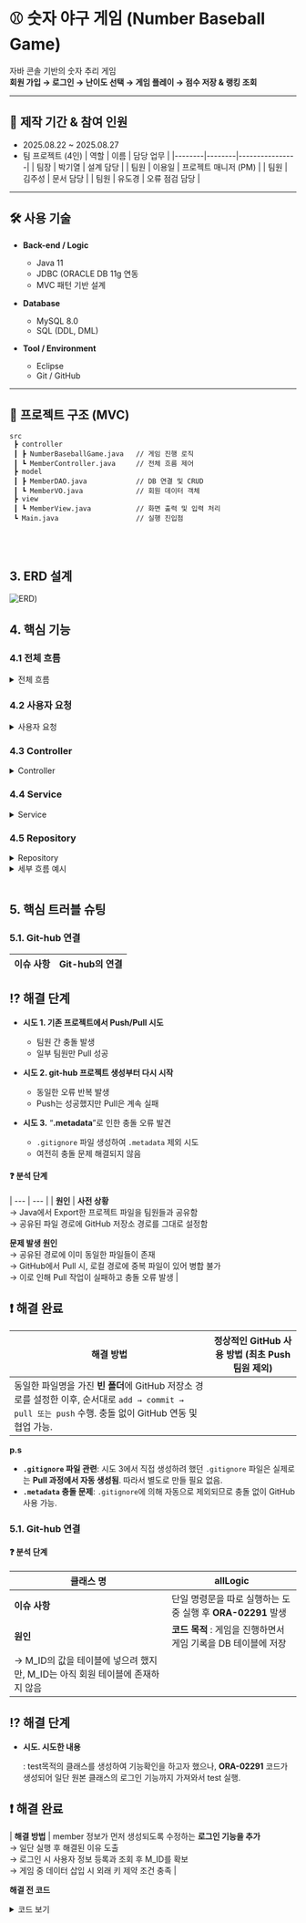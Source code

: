 # ⚾ 숫자 야구 게임 (Number Baseball Game)

자바 콘솔 기반의 숫자 추리 게임  
**회원 가입 → 로그인 → 난이도 선택 → 게임 플레이 → 점수 저장 & 랭킹 조회**

---

## 📅 제작 기간 & 참여 인원
- 2025.08.22 ~ 2025.08.27  
- 팀 프로젝트 (4인)
| 역할   | 이름   | 담당 업무       |
|--------|--------|----------------|
| 팀장   | 박기열 | 설계 담당       |
| 팀원   | 이용일 | 프로젝트 매니저 (PM) |
| 팀원   | 김주성 | 문서 담당       |
| 팀원   | 유도경 | 오류 점검 담당   |

---

## 🛠 사용 기술
- **Back-end / Logic**
  - Java 11
  - JDBC (ORACLE DB 11g 연동
  - MVC 패턴 기반 설계

- **Database**
  - MySQL 8.0
  - SQL (DDL, DML)

- **Tool / Environment**
  - Eclipse
  - Git / GitHub

---

## 📂 프로젝트 구조 (MVC)

```plaintext
src
 ┣ controller
 ┃ ┣ NumberBaseballGame.java   // 게임 진행 로직
 ┃ ┗ MemberController.java     // 전체 흐름 제어
 ┣ model
 ┃ ┣ MemberDAO.java            // DB 연결 및 CRUD
 ┃ ┗ MemberVO.java             // 회원 데이터 객체
 ┣ view
 ┃ ┗ MemberView.java           // 화면 출력 및 입력 처리
 ┗ Main.java                   // 실행 진입점
```

</br>



</br>

## 3. ERD 설계
![ERD](https://blogger.googleusercontent.com/img/a/AVvXsEi7V1oDAnFlLCN4UQFdyZp2wr0e9W5EUfHBL1GwDCupc_tGxHUib8FRiIwdgRWeoaTWpZLIrDAuGTXp5PNaE8rps5vkHbcnQUzBYELUXr5d3jUTls6On12sB19S0_4Jgpj53PTZYd7G8aXI2HtD5WGdy_FkyK11_cXnp-r-gs3Nyj7KjhlfQObC5O6bUujt))



## 4. 핵심 기능

### 4.1 전체 흐름

<details>
  <summary>전체 흐름</summary>
  - 프로그램은 사용자의 요청에 따라 로그인, 메뉴 선택, 게임 실행 등의 흐름으로 진행됩니다.
  - 핵심 기능은 회원 관리와 숫자 야구 게임이며, 각 요청에 따라 컨트롤러가 처리하고 서비스가 로직을 실행하며, 결과를 화면에 표시합니다.
</details>

### 4.2 사용자 요청

<details>
  <summary>사용자 요청</summary>
  - **로그인 요청**:
    - 사용자가 로그인 정보를 입력하고, 서버로 요청을 보냅니다.
    - `MemberController`에서 로그인 요청을 처리합니다.

  - **게임 시작 요청**:
    - 사용자가 게임을 시작하려면, 메뉴에서 게임을 선택합니다.
    - `NumberBaseballGame` 클래스에서 게임 설정 및 실행이 처리됩니다.
</details>

### 4.3 Controller

<details>
  <summary>Controller</summary>
  - **요청 처리**:
    - `MemberController`는 사용자의 요청을 받고, 이를 처리하기 위해 `MemberDAO` 또는 `NumberBaseballGame`으로 요청을 위임합니다.
  
  - **결과 응답**:
    - `MemberController`는 처리된 결과를 화면에 응답으로 반환합니다.
    - 예: 로그인 성공/실패 메시지, 게임 시작 및 결과 정보.
</details>

### 4.4 Service

<details>
  <summary>Service</summary>
  - **회원 로그인 처리**:
    - 사용자가 입력한 로그인 정보가 정확한지 `MemberDAO`에서 데이터베이스를 통해 확인합니다.
    - 로그인 성공 시, 사용자 정보를 화면에 표시합니다.
  
  - **게임 설정**:
    - 사용자가 선택한 게임 난이도에 맞게 `NumberBaseballGame`에서 게임을 설정합니다.
    - 게임의 규칙을 설정하고, 사용자가 추측한 숫자를 정답과 비교하여 결과를 처리합니다.
</details>

### 4.5 Repository

<details>
  <summary>Repository</summary>
  - **데이터 저장**:
    - `MemberDAO`는 사용자가 입력한 정보 및 게임 결과를 데이터베이스에 저장합니다.
    - 저장된 데이터는 `MemberController`를 통해 화면에 표시됩니다.
</details>

<details>
  <summary>세부 흐름 예시</summary>
## Ex) 세부 흐름 예시

### ex1. 로그인 흐름
1. 사용자가 로그인 정보(`id`, `password`)를 입력합니다.
2. `MemberController`에서 로그인 요청을 받습니다.
3. `MemberDAO`가 DB에서 로그인 정보가 맞는지 확인합니다.
4. 로그인 성공/실패에 대한 결과를 화면에 응답합니다.

### ex2. 게임 흐름
1. 사용자가 게임의 난이도를 선택합니다.
2. `NumberBaseballGame`에서 선택된 난이도에 맞는 게임을 설정합니다.
3. 사용자가 숫자를 추측하여 게임을 진행합니다.
4. `NumberBaseballGame`에서 정답을 비교하고, 결과를 화면에 표시합니다.

  - **게임 결과 처리**:
    - 게임 결과(정답 맞추기/틀리기)를 `NumberBaseballGame`에서 확인하고, 결과를 화면에 표시합니다.
    - 게임 종료 후, 다시 메인 메뉴나 게임 재시작을 선택할 수 있는 흐름으로 이어집니다.
</details>
</br>

## 5. 핵심 트러블 슈팅
### 5.1. Git-hub 연결
| **이슈 사항** | Git-hub의 연결 |
| --- | --- |

## ⁉ 해결 단계

- **시도 1. 기존 프로젝트에서 Push/Pull 시도**
    - 팀원 간 충돌 발생
    - 일부 팀원만 Pull 성공
    
- **시도 2. git-hub 프로젝트 생성부터 다시 시작**
    - 동일한 오류 반복 발생
    - Push는 성공했지만 Pull은 계속 실패
    
- **시도 3.** “**.metadata**”로 인한 충돌 오류 발견
    - `.gitignore` 파일 생성하여 `.metadata` 제외 시도
    - 여전히 충돌 문제 해결되지 않음

#### ❓ 분석 단계

| --- | --- |
| **원인** | **사전 상황**  
→ Java에서 Export한 프로젝트 파일을 팀원들과 공유함  
→ 공유된 파일 경로에 GitHub 저장소 경로를 그대로 설정함  

**문제 발생 원인**  
→ 공유된 경로에 이미 동일한 파일들이 존재  
→ GitHub에서 Pull 시, 로컬 경로에 중복 파일이 있어 병합 불가  
→ 이로 인해 Pull 작업이 실패하고 충돌 오류 발생 |

## ❗ 해결 완료

| **해결 방법** | **정상적인 GitHub 사용 방법 (최초 Push 팀원 제외)** |
| --- | --- |
| 동일한 파일명을 가진 **빈 폴더**에 GitHub 저장소 경로를 설정한 이후, 순서대로 `add → commit → pull 또는 push` 수행. 충돌 없이 GitHub 연동 및 협업 가능. |

**p.s**
- **`.gitignore` 파일 관련**: 시도 3에서 직접 생성하려 했던 `.gitignore` 파일은 실제로는 **Pull 과정에서 자동 생성됨**. 따라서 별도로 만들 필요 없음.
- **`.metadata` 충돌 문제**: `.gitignore`에 의해 자동으로 제외되므로 충돌 없이 GitHub 사용 가능.

### 5.1. Git-hub 연결
#### ❓ 분석 단계

| **클래스 명** | allLogic |
| --- | --- |
| **이슈 사항** | 단일 명령문을 따로 실행하는 도중 실행 후 **ORA-02291** 발생 |
| **원인** | **코드 목적** : 게임을 진행하면서 게임 기록을 DB 테이블에 저장  
→ M_ID의 값을 테이블에 넣으려 했지만, M_ID는 아직 회원 테이블에 존재하지 않음 |

## ⁉ 해결 단계

- **시도. 시도한 내용**
    
    : test목적의 클래스를 생성하여 기능확인을 하고자 했으나, **ORA-02291** 코드가 생성되어 일단 원본 클래스의 로그인 기능까지 가져와서 test 실행.

## ❗ 해결 완료

| **해결 방법** | member 정보가 먼저 생성되도록 수정하는 **로그인 기능을 추가**  
→ 일단 실행 후 해결된 이유 도출  
→ 로그인 시 사용자 정보 등록과 조회 후 M_ID를 확보  
→ 게임 중 데이터 삽입 시 외래 키 제약 조건 충족 |

**해결 전 코드**
<details>
  <summary>코드 보기</summary>
try {
    String url = "jdbc:oracle:thin:@project-db-cgi.smhrd.com:1524:xe";
    String user = "CGI_25IS_GA_P1_4";
    String password = "smhrd4";

    conn = DriverManager.getConnection(url, user, password);

    // MEMBER 테이블에서 아이디 확인
    String sql = "SELECT MEMBER_PW FROM MEMBER WHERE MEMBER_ID = ?";
    psmt = conn.prepareStatement(sql);
    psmt.setString(1, memberId);
    rs = psmt.executeQuery();

    if (rs.next()) {
        // 이미 회원 존재 -> 비밀번호 확인
        String dbPw = rs.getString("MEMBER_PW");
        if (dbPw.equals(memberPw)) {
            success = true;
            System.out.println("로그인 성공!");
        } else {
            System.out.println("비밀번호가 일치하지 않습니다.");
        }
    } else {
        // 회원이 없으면 자동 등록
        rs.close();
        psmt.close();

        String insertSql = "INSERT INTO MEMBER(MEMBER_ID, MEMBER_PW, NAME) VALUES (?, ?, ?)";
        psmt = conn.prepareStatement(insertSql);
        psmt.setString(1, memberId);
        psmt.setString(2, memberPw);
        psmt.setString(3, "자동등록");
        int row = psmt.executeUpdate();
        if (row > 0) {
            success = true;
            System.out.println("회원 등록 완료, 로그인 성공!");
        }
    }

} catch (Exception e) {
    e.printStackTrace();
} finally {
    try {
        if (rs != null) rs.close();
        if (psmt != null) psmt.close();
        if (conn != null) conn.close();
    } catch (Exception e) {
        e.printStackTrace();
    }
}

return success;

**해결 완료 코드**

<details>
  <summary>코드 보기</summary>
  
  ```java
  package allLogic;

  import java.sql.*;
  import java.util.ArrayList;
  import java.util.Random;
  import java.util.Scanner;

  public class startGame2 {

      System.out.println("===== 게임 시작 =====");
      System.out.println("난이도를 선택하세요. [1] EASY [2] NORMAL [3] HARD");
      int level = sc.nextInt();

      int count = 0;
      int maxAttempts = 0;

      if (level == 1) {
          count = 3;
          maxAttempts = 10;
      } else if (level == 2) {
          count = 4;
          maxAttempts = 20;
      } else if (level == 3) {
          count = 5;
          maxAttempts = 30;
      }

      playGame(count, level, maxAttempts, memberId);
  }

 // 로그인 또는 회원 등록 -> 추가한 부분
  private static boolean loginOrRegister(String memberId, String memberPw) {
      Connection conn = null;
      PreparedStatement psmt = null;
      ResultSet rs = null;
      boolean success = false;

      try {
          String url = "jdbc:oracle:thin:@project-db-cgi.smhrd.com:1524:xe";
          String user = "CGI_25IS_GA_P1_4";
          String password = "smhrd4";

          conn = DriverManager.getConnection(url, user, password);

          // MEMBER 테이블에서 아이디 확인
          String sql = "SELECT MEMBER_PW FROM MEMBER WHERE MEMBER_ID = ?";
          psmt = conn.prepareStatement(sql);
          psmt.setString(1, memberId);
          rs = psmt.executeQuery();

          if (rs.next()) {
              // 이미 회원 존재 -> 비밀번호 확인
              String dbPw = rs.getString("MEMBER_PW");
              if (dbPw.equals(memberPw)) {
                  success = true;
                  System.out.println("로그인 성공!");
              } else {
                  System.out.println("비밀번호가 일치하지 않습니다.");
              }
          } else {
              // 회원이 없으면 자동 등록
              rs.close();
              psmt.close();

              String insertSql = "INSERT INTO MEMBER(MEMBER_ID, MEMBER_PW, NAME) VALUES (?, ?, ?)";
              psmt = conn.prepareStatement(insertSql);
              psmt.setString(1, memberId);
              psmt.setString(2, memberPw);
              psmt.setString(3, "자동등록");
              int row = psmt.executeUpdate();
              if (row > 0) {
                  success = true;
                  System.out.println("회원 등록 완료, 로그인 성공!");
              }
          }

      } catch (Exception e) {
          e.printStackTrace();
      } finally {
          try {
              if (rs != null) rs.close();
              if (psmt != null) psmt.close();
              if (conn != null) conn.close();
          } catch (Exception e) {
              e.printStackTrace();
          }
      }

      return success;
  }

  public static void playGame(int count, int level, int maxAttempts, String memberId) {
      Scanner sc = new Scanner(System.in);
      Random rd = new Random();

      ArrayList<Integer> number = new ArrayList<>();
      while (number.size() < count) {
          int num = rd.nextInt(10);
          if (!number.contains(num)) {
              number.add(num);
          }
      }

      System.out.println("게임 시작 " + count + "자리, 최대 시도 가능 횟수 : " + maxAttempts);
      int attempts = 0;
      boolean correct = false;

      while (!correct && attempts < maxAttempts) {
          System.out.println("숫자 입력 : ");
          String input = sc.next();

          int strike = 0;
          int ball = 0;

          for (int i = 0; i < count; i++) {
              int userNum = Character.getNumericValue(input.charAt(i));
              if (number.get(i) == userNum)
                  strike++;
              else if (number.contains(userNum))




</br>

## 6. 그 외 트러블 슈팅
<details>
<summary>npm run dev 실행 오류</summary>
<div markdown="1">

- Webpack-dev-server 버전을 3.0.0으로 다운그레이드로 해결
- `$ npm install —save-dev webpack-dev-server@3.0.0`

</div>
</details>

<details>
<summary>vue-devtools 크롬익스텐션 인식 오류 문제</summary>
<div markdown="1">
  
  - main.js 파일에 `Vue.config.devtools = true` 추가로 해결
  - [https://github.com/vuejs/vue-devtools/issues/190](https://github.com/vuejs/vue-devtools/issues/190)
  
</div>
</details>

<details>
<summary>ElementUI input 박스에서 `v-on:keyup.enter="메소드명"`이 정상 작동 안하는 문제</summary>
<div markdown="1">
  
  - `v-on:keyup.enter.native=""` 와 같이 .native 추가로 해결
  
</div>
</details>

<details>
<summary> Post 목록 출력시에 Member 객체 출력 에러 </summary>
<div markdown="1">
  
  - 에러 메세지(500에러)
    - No serializer found for class org.hibernate.proxy.pojo.javassist.JavassistLazyInitializer and no properties discovered to create BeanSerializer (to avoid exception, disable SerializationConfig.SerializationFeature.FAIL_ON_EMPTY_BEANS)
  - 해결
    - Post 엔티티에 @ManyToOne 연관관계 매핑을 LAZY 옵션에서 기본(EAGER)옵션으로 수정
  
</div>
</details>
    
<details>
<summary> 프로젝트를 git init으로 생성 후 발생하는 npm run dev/build 오류 문제 </summary>
<div markdown="1">
  
  ```jsx
    $ npm run dev
    npm ERR! path C:\Users\integer\IdeaProjects\pilot\package.json
    npm ERR! code ENOENT
    npm ERR! errno -4058
    npm ERR! syscall open
    npm ERR! enoent ENOENT: no such file or directory, open 'C:\Users\integer\IdeaProjects\pilot\package.json'
    npm ERR! enoent This is related to npm not being able to find a file.
    npm ERR! enoent

    npm ERR! A complete log of this run can be found in:
    npm ERR!     C:\Users\integer\AppData\Roaming\npm-cache\_logs\2019-02-25T01_23_19_131Z-debug.log
  ```
  
  - 단순히 npm run dev/build 명령을 입력한 경로가 문제였다.
   
</div>
</details>    

<details>
<summary> 태그 선택후 등록하기 누를 때 `object references an unsaved transient instance - save the transient instance before flushing` 오류</summary>
<div markdown="1">
  
  - Post 엔티티의 @ManyToMany에 영속성 전이(cascade=CascadeType.ALL) 추가
    - JPA에서 Entity를 저장할 때 연관된 모든 Entity는 영속상태여야 한다.
    - CascadeType.PERSIST 옵션으로 부모와 자식 Enitity를 한 번에 영속화할 수 있다.
    - 참고
        - [https://stackoverflow.com/questions/2302802/object-references-an-unsaved-transient-instance-save-the-transient-instance-be/10680218](https://stackoverflow.com/questions/2302802/object-references-an-unsaved-transient-instance-save-the-transient-instance-be/10680218)
   
</div>
</details>    

<details>
<summary> JSON: Infinite recursion (StackOverflowError)</summary>
<div markdown="1">
  
  - @JsonIgnoreProperties 사용으로 해결
    - 참고
        - [http://springquay.blogspot.com/2016/01/new-approach-to-solve-json-recursive.html](http://springquay.blogspot.com/2016/01/new-approach-to-solve-json-recursive.html)
        - [https://stackoverflow.com/questions/3325387/infinite-recursion-with-jackson-json-and-hibernate-jpa-issue](https://stackoverflow.com/questions/3325387/infinite-recursion-with-jackson-json-and-hibernate-jpa-issue)
        
</div>
</details>  
    
<details>
<summary> H2 접속문제</summary>
<div markdown="1">
  
  - H2의 JDBC URL이 jdbc:h2:~/test 으로 되어있으면 jdbc:h2:mem:testdb 으로 변경해서 접속해야 한다.
        
</div>
</details> 
    
<details>
<summary> 컨텐츠수정 모달창에서 태그 셀렉트박스 드랍다운이 뒤쪽에 보이는 문제</summary>
<div markdown="1">
  
   - ElementUI의 Global Config에 옵션 추가하면 해결
     - main.js 파일에 `Vue.us(ElementUI, { zIndex: 9999 });` 옵션 추가(9999 이하면 안됌)
   - 참고
     - [https://element.eleme.io/#/en-US/component/quickstart#global-config](https://element.eleme.io/#/en-US/component/quickstart#global-config)
        
</div>
</details> 

<details>
<summary> HTTP delete Request시 개발자도구의 XHR(XMLHttpRequest )에서 delete요청이 2번씩 찍히는 이유</summary>
<div markdown="1">
  
  - When you try to send a XMLHttpRequest to a different domain than the page is hosted, you are violating the same-origin policy. However, this situation became somewhat common, many technics are introduced. CORS is one of them.

        In short, server that you are sending the DELETE request allows cross domain requests. In the process, there should be a **preflight** call and that is the **HTTP OPTION** call.

        So, you are having two responses for the **OPTION** and **DELETE** call.

        see [MDN page for CORS](https://developer.mozilla.org/en-US/docs/Web/HTTP/Access_control_CORS).

    - 출처 : [https://stackoverflow.com/questions/35808655/why-do-i-get-back-2-responses-of-200-and-204-when-using-an-ajax-call-to-delete-o](https://stackoverflow.com/questions/35808655/why-do-i-get-back-2-responses-of-200-and-204-when-using-an-ajax-call-to-delete-o)
        
</div>
</details> 

<details>
<summary> 이미지 파싱 시 og:image 경로가 달라서 제대로 파싱이 안되는 경우</summary>
<div markdown="1">
  
  - UserAgent 설정으로 해결
        - [https://www.javacodeexamples.com/jsoup-set-user-agent-example/760](https://www.javacodeexamples.com/jsoup-set-user-agent-example/760)
        - [http://www.useragentstring.com/](http://www.useragentstring.com/)
        
</div>
</details> 
    
<details>
<summary> 구글 로그인으로 로그인한 사용자의 정보를 가져오는 방법이 스프링 2.0대 버전에서 달라진 것</summary>
<div markdown="1">
  
  - 1.5대 버전에서는 Controller의 인자로 Principal을 넘기면 principal.getName(0에서 바로 꺼내서 쓸 수 있었는데, 2.0대 버전에서는 principal.getName()의 경우 principal 객체.toString()을 반환한다.
    - 1.5대 버전에서 principal을 사용하는 경우
    - 아래와 같이 사용했다면,

    ```jsx
    @RequestMapping("/sso/user")
    @SuppressWarnings("unchecked")
    public Map<String, String> user(Principal principal) {
        if (principal != null) {
            OAuth2Authentication oAuth2Authentication = (OAuth2Authentication) principal;
            Authentication authentication = oAuth2Authentication.getUserAuthentication();
            Map<String, String> details = new LinkedHashMap<>();
            details = (Map<String, String>) authentication.getDetails();
            logger.info("details = " + details);  // id, email, name, link etc.
            Map<String, String> map = new LinkedHashMap<>();
            map.put("email", details.get("email"));
            return map;
        }
        return null;
    }
    ```

    - 2.0대 버전에서는
    - 아래와 같이 principal 객체의 내용을 꺼내 쓸 수 있다.

    ```jsx
    UsernamePasswordAuthenticationToken token =
                    (UsernamePasswordAuthenticationToken) SecurityContextHolder
                            .getContext().getAuthentication();
            Map<String, Object> map = (Map<String, Object>) token.getPrincipal();

            String email = String.valueOf(map.get("email"));
            post.setMember(memberRepository.findByEmail(email));
    ```
        
</div>
</details> 
    
<details>
<summary> 랭킹 동점자 처리 문제</summary>
<div markdown="1">
  
  - PageRequest의 Sort부분에서 properties를 "rankPoint"를 주고 "likeCnt"를 줘서 댓글수보다 좋아요수가 우선순위 갖도록 설정.
  - 좋아요 수도 똑같다면..........
        
</div>
</details> 
    
</br>

## 6. 회고 / 느낀점
>프로젝트 개발 회고 글: https://zuminternet.github.io/ZUM-Pilot-integer/
